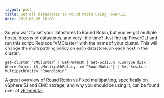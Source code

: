```yaml
---
layout: post
title: Set all datastores to round robin using PowerCLI
date: 2013-06-26 16:00
---
```



So you want to set your datastores to Round Robin, but you’ve got multiple hosts, dozens of datastores, and very little time? Just fire up PowerCLI and run this script. Replace “VMCluster” with the name of your cluster. This will change the multi pathing policy on each datastore, on each host in the cluster.

    get-cluster “VMCluster” | Get-VMHost | Get-ScsiLun -LunType disk | Where-Object {$_.MultipathPolicy -ne “RoundRobin”} | Set-ScsiLun -MultipathPolicy “RoundRobin”

A great overview of Round Robin vs Fixed multipathing, specifically on vSphere 5.1 and EMC storage, and why you should be using it, can be found over at [vElemental](http://velemental.com/2012/09/07/fixedround-robin-in-5-1-and-a-simple-powercli-block-pathing-module/).
